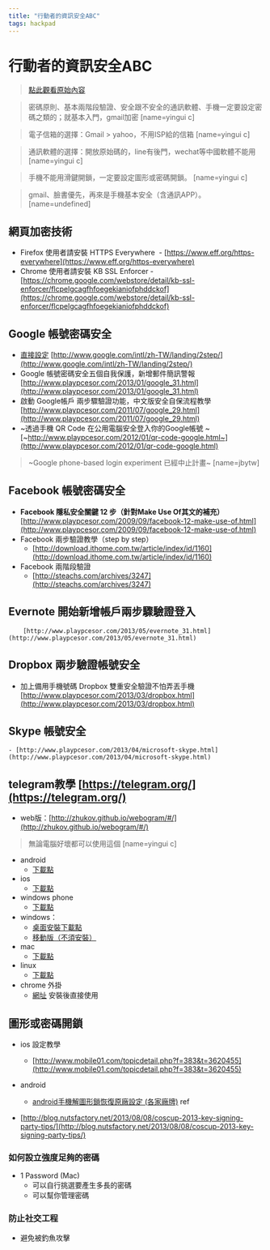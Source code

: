 ```yaml
---
title: "行動者的資訊安全ABC"
tags: hackpad
---
```


# 行動者的資訊安全ABC

> [點此觀看原始內容](https://g0v.hackpad.tw/pzSZ6Xe4CEy)

> 密碼原則、基本兩階段驗證、安全跟不安全的通訊軟體、手機一定要設定密碼之類的；就基本入門，gmail加密
> [name=yingui c]

> 電子信箱的選擇：Gmail > yahoo，不用ISP給的信箱
> [name=yingui c]

> 通訊軟體的選擇：開放原始碼的，line有後門，wechat等中國軟體不能用
> [name=yingui c]

> 手機不能用滑鍵開鎖，一定要設定圖形或密碼開鎖。
> [name=yingui c]

> gmail、臉書優先，再來是手機基本安全（含通訊APP）。
> [name=undefined]


## 網頁加密技術

- Firefox 使用者請安裝 HTTPS Everywhere  - [https://www.eff.org/https-everywhere](https://www.eff.org/https-everywhere)
- Chrome 使用者請安裝 KB SSL Enforcer - [https://chrome.google.com/webstore/detail/kb-ssl-enforcer/flcpelgcagfhfoegekianiofphddckof](https://chrome.google.com/webstore/detail/kb-ssl-enforcer/flcpelgcagfhfoegekianiofphddckof)

## Google 帳號密碼安全

- [直接設定](http://www.google.com/intl/zh-TW/landing/2step/) [http://www.google.com/intl/zh-TW/landing/2step/](http://www.google.com/intl/zh-TW/landing/2step/)
- Google 帳號密碼安全五個自我保護，新增郵件簡訊警報
        [http://www.playpcesor.com/2013/01/google_31.html](http://www.playpcesor.com/2013/01/google_31.html)
- 啟動 Google帳戶 兩步驟驗證功能，中文版安全自保流程教學
        [http://www.playpcesor.com/2011/07/google_29.html](http://www.playpcesor.com/2011/07/google_29.html)
- ~透過手機 QR Code 在公用電腦安全登入你的Google帳號 ~
        [~http://www.playpcesor.com/2012/01/qr-code-google.html~](http://www.playpcesor.com/2012/01/qr-code-google.html)
> ~Google phone-based login experiment 已經中止計畫~
> [name=jbytw]


## Facebook 帳號密碼安全

- **Facebook 隱私安全關鍵 12 步（針對Make Use Of其文的補充）**
        [http://www.playpcesor.com/2009/09/facebook-12-make-use-of.html](http://www.playpcesor.com/2009/09/facebook-12-make-use-of.html)
- Facebook 兩步驗證教學（step by step）
    - [http://download.ithome.com.tw/article/index/id/1160](http://download.ithome.com.tw/article/index/id/1160)
- Facebook 兩階段驗證
    - [http://steachs.com/archives/3247](http://steachs.com/archives/3247)

## Evernote 開始新增帳戶兩步驟驗證登入

        [http://www.playpcesor.com/2013/05/evernote_31.html](http://www.playpcesor.com/2013/05/evernote_31.html)

## Dropbox 兩步驗證帳號安全

- 加上備用手機號碼 Dropbox 雙重安全驗證不怕弄丟手機
        [http://www.playpcesor.com/2013/03/dropbox.html](http://www.playpcesor.com/2013/03/dropbox.html)

## Skype 帳號安全

    - [http://www.playpcesor.com/2013/04/microsoft-skype.html](http://www.playpcesor.com/2013/04/microsoft-skype.html)

## telegram教學  [https://telegram.org/](https://telegram.org/)

- web版：[http://zhukov.github.io/webogram/#/](http://zhukov.github.io/webogram/#/)
> 無論電腦好壞都可以使用這個
> [name=yingui c]

- android
    - [下載點](https://play.google.com/store/apps/details?id=org.telegram.messenger)
- ios
    - [下載點](https://itunes.apple.com/us/app/telegram-messenger/id686449807?ls=1&mt=8)
- windows phone
    - [下載點](http://www.windowsphone.com/en-us/store/app/migram-beta/36c719bc-5460-48b1-a61b-c276e9877a09)
- windows：
    - [桌面安裝下載點](http://tdesktop.com/win)
    - [移動版（不須安裝）](http://tdesktop.com/win/portable)
- mac
    - [下載點](http://tdesktop.com/osx/appstore)
- linux
    - [下載點](https://github.com/vysheng/tg)
- chrome 外掛
    - [網址](https://chrome.google.com/webstore/detail/telegram-unofficial/clhhggbfdinjmjhajaheehoeibfljjno) 安裝後直接使用

## 圖形或密碼開鎖

- ios 設定教學
    - [http://www.mobile01.com/topicdetail.php?f=383&t=3620455](http://www.mobile01.com/topicdetail.php?f=383&t=3620455)
- android
    - [android手機解圖形鎖恢復原廠設定 (各家廠牌)](http://kakasi5555.pixnet.net/blog/post/53078752)
ref

- [http://blog.nutsfactory.net/2013/08/08/coscup-2013-key-signing-party-tips/](http://blog.nutsfactory.net/2013/08/08/coscup-2013-key-signing-party-tips/)

### 如何設立強度足夠的密碼


- 1 Password (Mac)
    - 可以自行挑選要產生多長的密碼
    - 可以幫你管理密碼

### 防止社交工程


- 避免被釣魚攻擊


